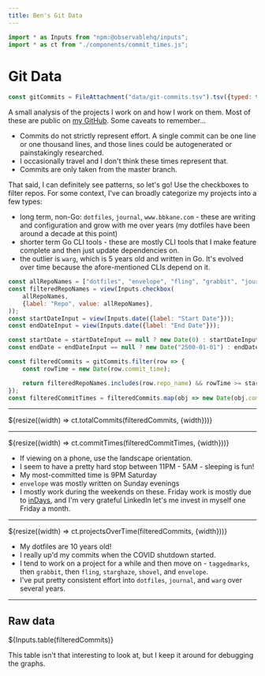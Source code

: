 ```yaml
---
title: Ben's Git Data
---
```


```js
import * as Inputs from "npm:@observablehq/inputs";
import * as ct from "./components/commit_times.js";
```

# Git Data

```js
const gitCommits = FileAttachment("data/git-commits.tsv").tsv({typed: true});
```

A small analysis of the projects I work on and how I work on them. Most of these are public on [my GitHub](https://github.com/bbkane/). Some caveats to remember...

- Commits do not strictly represent effort. A single commit can be one line or one thousand lines, and those lines could be autogenerated or painstakingly researched.
- I occasionally travel and I don't think these times represent that.
- Commits are only taken from the master branch.

That said, I can definitely see patterns, so let's go! Use the checkboxes to filter repos. For some context, I've can broadly categorize my projects into a few types:

- long term, non-Go: `dotfiles`, `journal`, `www.bbkane.com` - these are writing and configuration and grow with me over years (my dotfiles have been around a decade at this point)
- shorter term Go CLI tools - these are mostly CLI tools that I make feature complete and then just update dependencies on.
- the outlier is `warg`, which is 5 years old and written in Go. It's evolved over time because the afore-mentioned CLIs depend on it.

```js
const allRepoNames = ["dotfiles", "envelope", "fling", "grabbit", "journal", "shovel", "starghaze", "taggedmarks", "warg", "www.bbkane.com"];
const filteredRepoNames = view(Inputs.checkbox(
    allRepoNames,
    {label: "Repo", value: allRepoNames},
));
const startDateInput = view(Inputs.date({label: "Start Date"}));
const endDateInput = view(Inputs.date({label: "End Date"}));
```

```js
const startDate = startDateInput == null ? new Date(0) : startDateInput;
const endDate = endDateInput == null ? new Date("2500-01-01") : endDateInput;
```

```js
const filteredCommits = gitCommits.filter(row => {
    const rowTime = new Date(row.commit_time);

    return filteredRepoNames.includes(row.repo_name) && rowTime >= startDate && rowTime <= endDate
});
const filteredCommitTimes = filteredCommits.map(obj => new Date(obj.commit_time));
```

---

<div class="card"">
    ${resize((width) => ct.totalCommits(filteredCommits, {width}))}
</div>

---

<div class="card"">
    ${resize((width) => ct.commitTimes(filteredCommitTimes, {width}))}
</div>

- If viewing on a phone, use the landscape orientation.
- I seem to have a pretty hard stop between 11PM - 5AM - sleeping is fun!
- My most-committed time is 9PM Saturday
- `envelope` was mostly written on Sunday evenings
- I mostly work during the weekends on these. Friday work is mostly due to [inDays](https://www.linkedin.com/blog/member/career/inday-investing-in-our-employees-so-they-can-invest-in-themselves), and I'm very grateful LinkedIn let's me invest in myself one Friday a month.

---

<div class="card">
    ${resize((width) => ct.projectsOverTime(filteredCommits, {width}))}
</div>

- My dotfiles are 10 years old!
- I really up'd my commits when the COVID shutdown started.
- I tend to work on a project for a while and then move on - `taggedmarks`, then `grabbit`, then `fling`, `starghaze`, `shovel`, and `envelope`.
- I've put pretty consistent effort into `dotfiles`, `journal`, and `warg` over several years.

---

<div class="card">
    <h2>Raw data</h2>
    ${Inputs.table(filteredCommits)}
</div>

This table isn't that interesting to look at, but I keep it around for debugging the graphs.